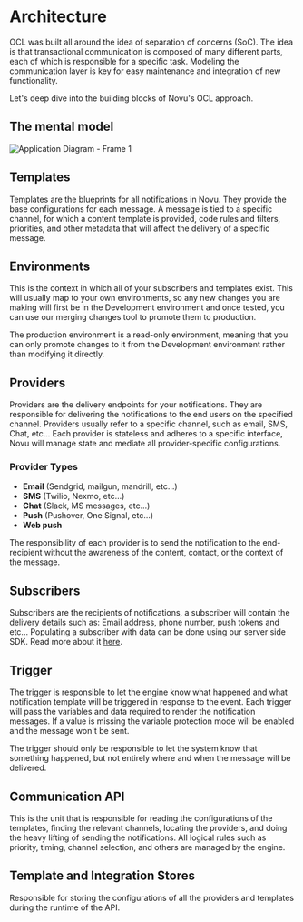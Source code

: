 # Architecture

OCL was built all around the idea of separation of concerns (SoC). The idea is that transactional communication is composed of many different parts, each of which is responsible for a specific task. Modeling the communication layer is key for easy maintenance and integration of new functionality.

Let's deep dive into the building blocks of Novu's OCL approach.

## The mental model

![Application Diagram - Frame 1](https://user-images.githubusercontent.com/8872447/168135722-2643eac4-8fcd-4de6-909b-02118faa1dc8.jpeg)

## Templates

Templates are the blueprints for all notifications in Novu. They provide the base configurations for each message. A message is tied to a specific channel, for which a content template is provided, code rules and filters, priorities, and other metadata that will affect the delivery of a specific message.

## Environments

This is the context in which all of your subscribers and templates exist. This will usually map to your own environments, so any new changes you are making will first be in the Development environment and once tested, you can use our merging changes tool to promote them to production.

The production environment is a read-only environment, meaning that you can only promote changes to it from the Development environment rather than modifying it directly.

## Providers

Providers are the delivery endpoints for your notifications. They are responsible for delivering the notifications to the end users on the specified channel. Providers usually refer to a specific channel, such as email, SMS, Chat, etc... Each provider is stateless and adheres to a specific interface, Novu will manage state and mediate all provider-specific configurations.

### Provider Types

- **Email** (Sendgrid, mailgun, mandrill, etc...)
- **SMS** (Twilio, Nexmo, etc...)
- **Chat** (Slack, MS messages, etc...)
- **Push** (Pushover, One Signal, etc...)
- **Web push**

The responsibility of each provider is to send the notification to the end-recipient without the awareness of the content, contact, or the context of the message.

## Subscribers

Subscribers are the recipients of notifications, a subscriber will contain the delivery details such as: Email address, phone number, push tokens and etc...
Populating a subscriber with data can be done using our server side SDK. Read more about it [here](/platform/subscribers).

## Trigger

The trigger is responsible to let the engine know what happened and what notification template will be triggered in response to the event. Each trigger will pass the variables and data required to render the notification messages. If a value is missing the variable protection mode will be enabled and the message won't be sent.

The trigger should only be responsible to let the system know that something happened, but not entirely where and when the message will be delivered.

## Communication API

This is the unit that is responsible for reading the configurations of the templates, finding the relevant channels, locating the providers, and doing the heavy lifting of sending the notifications. All logical rules such as priority, timing, channel selection, and others are managed by the engine.

## Template and Integration Stores

Responsible for storing the configurations of all the providers and templates during the runtime of the API.
